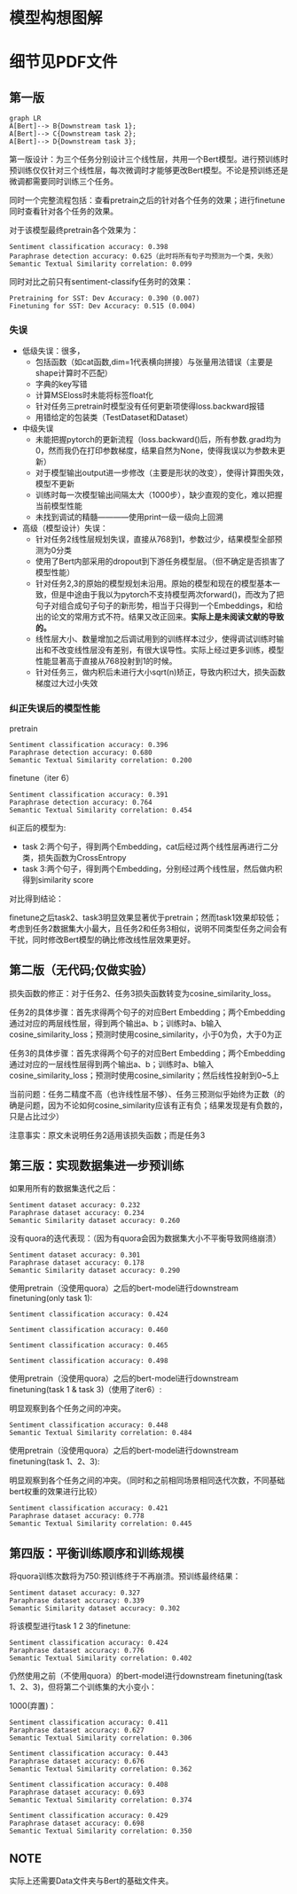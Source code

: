 # 模型构想图解
# 细节见PDF文件

## 第一版

```mermaid
graph LR
A[Bert]--> B{Downstream task 1};
A[Bert]--> C{Downstream task 2};
A[Bert]--> D{Downstream task 3};
```

第一版设计：为三个任务分别设计三个线性层，共用一个Bert模型。进行预训练时预训练仅仅针对三个线性层，每次微调时才能够更改Bert模型。不论是预训练还是微调都需要同时训练三个任务。

同时一个完整流程包括：查看pretrain之后的针对各个任务的效果；进行finetune同时查看针对各个任务的效果。

对于该模型最终pretrain各个效果为：

```
Sentiment classification accuracy: 0.398
Paraphrase detection accuracy: 0.625（此时将所有句子均预测为一个类，失败）
Semantic Textual Similarity correlation: 0.099
```

同时对比之前只有sentiment-classify任务时的效果：

```
Pretraining for SST: Dev Accuracy: 0.390 (0.007)
Finetuning for SST: Dev Accuracy: 0.515 (0.004)
```

### 失误

+ 低级失误：很多，
  + 包括函数（如cat函数,dim=1代表横向拼接）与张量用法错误（主要是shape计算时不匹配）
  + 字典的key写错
  + 计算MSEloss时未能将标签float化
  + 针对任务三pretrain时模型没有任何更新项使得loss.backward报错
  + 用错给定的包装类（TestDataset和Dataset）
+ 中级失误
  + 未能把握pytorch的更新流程（loss.backward()后，所有参数.grad均为0，然而我仍在打印参数梯度，结果自然为None，使得我误以为参数未更新）
  + 对于模型输出output进一步修改（主要是形状的改变），使得计算图失效，模型不更新
  + 训练时每一次模型输出间隔太大（1000步），缺少直观的变化，难以把握当前模型性能
  + 未找到调试的精髓————使用print一级一级向上回溯
+ 高级（模型设计）失误：
  + 针对任务2线性层规划失误，直接从768到1，参数过少，结果模型全部预测为0分类
  + 使用了Bert内部采用的dropout到下游任务模型层。（但不确定是否损害了模型性能）
  + 针对任务2,3的原始的模型规划未沿用。原始的模型和现在的模型基本一致，但是中途由于我以为pytorch不支持模型两次forward()，而改为了把句子对组合成<cls>句子<sep>句子<cls>的新形势，相当于只得到一个Embeddings，和给出的论文的常用方式不符。结果又改正回来。**实际上是未阅读文献的导致的。**
  + 线性层大小、数量增加之后调试用到的训练样本过少，使得调试训练时输出和不改变线性层没有差别，有很大误导性。实际上经过更多训练，模型性能显著高于直接从768投射到1的时候。
  + 针对任务三，做内积后未进行大小sqrt(n)矫正，导致内积过大，损失函数梯度过大过小失效



### 纠正失误后的模型性能

pretrain

```
Sentiment classification accuracy: 0.396
Paraphrase detection accuracy: 0.680
Semantic Textual Similarity correlation: 0.200
```

finetune（iter 6）

```
Sentiment classification accuracy: 0.391
Paraphrase detection accuracy: 0.764
Semantic Textual Similarity correlation: 0.454
```

纠正后的模型为:

+ task 2:两个句子，得到两个Embedding，cat后经过两个线性层再进行二分类，损失函数为CrossEntropy
+ task 3:两个句子，得到两个Embedding，分别经过两个线性层，然后做内积得到similarity score

对比得到结论：

finetune之后task2、task3明显效果显著优于pretrain；然而task1效果却较低；考虑到任务2数据集大小最大，且任务2和任务3相似，说明不同类型任务之间会有干扰，同时修改Bert模型的确比修改线性层效果更好。

## 第二版（无代码;仅做实验）

损失函数的修正：对于任务2、任务3损失函数转变为cosine_similarity_loss。

任务2的具体步骤：首先求得两个句子的对应Bert Embedding；两个Embedding通过对应的两层线性层，得到两个输出a、b；训练时a、b输入cosine_similarity_loss；预测时使用cosine_similarity，小于0为负，大于0为正

任务3的具体步骤：首先求得两个句子的对应Bert Embedding；两个Embedding通过对应的一层线性层得到两个输出a、b；训练时a、b输入cosine_similarity_loss；预测时使用cosine_similarity；然后线性投射到0~5上

当前问题：任务二精度不高（也许线性层不够）、任务三预测似乎始终为正数（的确是问题，因为不论如何cosine_similarity应该有正有负；结果发现是有负数的，只是占比过少）

注意事实：原文未说明任务2适用该损失函数；而是任务3

## 第三版：实现数据集进一步预训练

如果用所有的数据集迭代之后：

```
Sentiment dataset accuracy: 0.232
Paraphrase dataset accuracy: 0.234
Semantic Similarity dataset accuracy: 0.260
```

没有quora的迭代表现：（因为有quora会因为数据集大小不平衡导致网络崩溃）

```
Sentiment dataset accuracy: 0.301
Paraphrase dataset accuracy: 0.178
Semantic Similarity dataset accuracy: 0.290
```



使用pretrain（没使用quora）之后的bert-model进行downstream finetuning(only task 1):

```
Sentiment classification accuracy: 0.424

Sentiment classification accuracy: 0.460

Sentiment classification accuracy: 0.465

Sentiment classification accuracy: 0.498
```

使用pretrain（没使用quora）之后的bert-model进行downstream finetuning(task 1 & task 3)（使用了iter6）:

明显观察到各个任务之间的冲突。

```
Sentiment classification accuracy: 0.448
Semantic Textual Similarity correlation: 0.484
```

使用pretrain（没使用quora）之后的bert-model进行downstream finetuning(task 1、2、3):

明显观察到各个任务之间的冲突。（同时和之前相同场景相同迭代次数，不同基础bert权重的效果进行比较）

```
Sentiment classification accuracy: 0.421
Paraphrase dataset accuracy: 0.778
Semantic Textual Similarity correlation: 0.445
```

## 第四版：平衡训练顺序和训练规模

将quora训练次数将为750:预训练终于不再崩溃。预训练最终结果：
```
Sentiment dataset accuracy: 0.327
Paraphrase dataset accuracy: 0.339
Semantic Similarity dataset accuracy: 0.302
```

将该模型进行task 1 2 3的finetune:

```
Sentiment classification accuracy: 0.424
Paraphrase dataset accuracy: 0.776
Semantic Textual Similarity correlation: 0.402
```

仍然使用之前（不使用quora）的bert-model进行downstream finetuning(task 1、2、3)，但将第二个训练集的大小变小：

1000(弃置)：

```
Sentiment classification accuracy: 0.411
Paraphrase dataset accuracy: 0.627
Semantic Textual Similarity correlation: 0.306

Sentiment classification accuracy: 0.443
Paraphrase dataset accuracy: 0.676
Semantic Textual Similarity correlation: 0.362

Sentiment classification accuracy: 0.408
Paraphrase dataset accuracy: 0.693
Semantic Textual Similarity correlation: 0.374

Sentiment classification accuracy: 0.429
Paraphrase dataset accuracy: 0.698
Semantic Textual Similarity correlation: 0.350
```


## NOTE

实际上还需要Data文件夹与Bert的基础文件夹。

